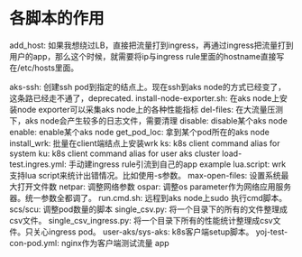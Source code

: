 # 各脚本的作用

add_host: 如果我想绕过LB，直接把流量打到ingress，再通过ingress把流量打到用户的app，那么这个时候，就需要将ip与ingress rule里面的hostname直接写在/etc/hosts里面。

aks-ssh: 创建ssh pod到指定的结点上。现在ssh到aks node的方式已经变了，这条路已经走不通了，deprecated.
install-node-exporter.sh: 在aks node上安装node exporter可以采集aks node上的各种性能指标
del-files: 在大流量压测下，aks node会产生较多的日志文件，需要清理
disable: disable某个aks node
enable: enable某个aks node
get_pod_loc: 拿到某个pod所在的aks node
install_wrk: 批量在client端结点上安装wrk
ks: k8s client command alias for system
ku: k8s client command alias for user aks cluster
load-test.ingres.yml: 手动建ingress rule引流到自己的app example
lua.script: wrk支持lua script来统计出错情况。比如使用-s参数。
max-open-files: 设置系统最大打开文件数
netpar: 调整网络参数
ospar: 调整os parameter作为网络应用服务器。统一参数全都调了。
run.cmd.sh: 远程到aks node上sudo 执行cmd脚本。
scs/scu: 调整pod数量的脚本
single_csv.py: 将一个目录下的所有的文件整理成csv文件。
single_csv_ingress.py: 将一个目录下所有的性能统计整理成csv文件。只关心ingress pod。
user-aks/sys-aks: k8s客户端setup脚本。
yoj-test-con-pod.yml: nginx作为客户端测试流量 app
